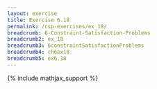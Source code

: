 ```yaml
---
layout: exercise
title: Exercise 6.18
permalink: /csp-exercises/ex_18/
breadcrumb: 6-Constraint-Satisfaction-Problems
breadcrumb2: ex_18
breadcrumb3: 6constraintSatisfactionProblems
breadcrumb4: ch6ex18
breadcrumb5: ex6.18
---
```


{% include mathjax_support %}

